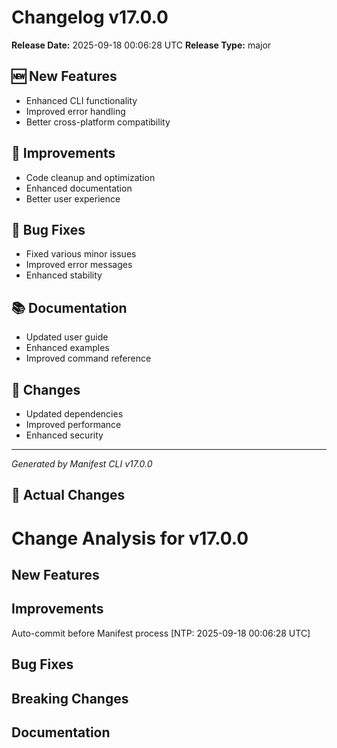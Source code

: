 # Changelog v17.0.0

**Release Date:** 2025-09-18 00:06:28 UTC
**Release Type:** major

## 🆕 New Features

- Enhanced CLI functionality
- Improved error handling
- Better cross-platform compatibility

## 🔧 Improvements

- Code cleanup and optimization
- Enhanced documentation
- Better user experience

## 🐛 Bug Fixes

- Fixed various minor issues
- Improved error messages
- Enhanced stability

## 📚 Documentation

- Updated user guide
- Enhanced examples
- Improved command reference

## 🔄 Changes

- Updated dependencies
- Improved performance
- Enhanced security

---
*Generated by Manifest CLI v17.0.0*

## 🔧 Actual Changes

# Change Analysis for v17.0.0

## New Features

## Improvements
Auto-commit before Manifest process [NTP: 2025-09-18 00:06:28 UTC]

## Bug Fixes

## Breaking Changes

## Documentation
